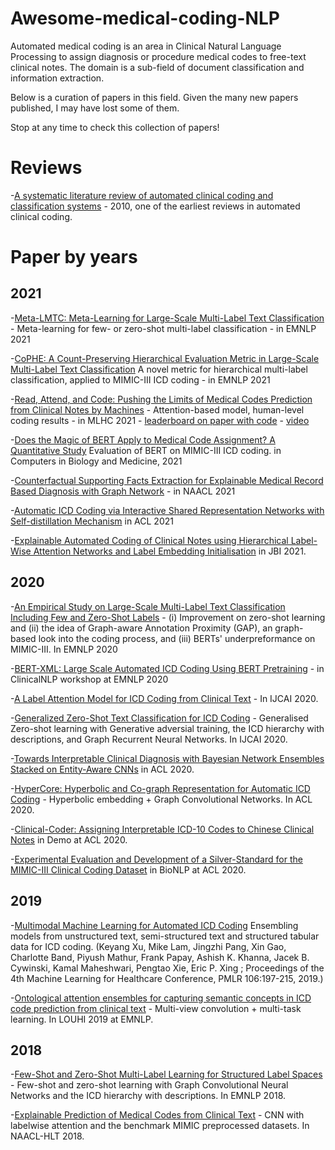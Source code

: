 # Awesome-medical-coding-NLP
 Automated medical coding is an area in Clinical Natural Language Processing to assign diagnosis or procedure medical codes to free-text clinical notes. The domain is a sub-field of document classification and information extraction.

 Below is a curation of papers in this field. Given the many new papers published, I may have lost some of them.
 
 Stop at any time to check this collection of papers!

# Reviews
-[A systematic literature review of automated clinical coding and classification systems](https://www.ncbi.nlm.nih.gov/pmc/articles/PMC3000748/) - 2010, one of the earliest reviews in automated clinical coding.

# Paper by years

## 2021

-[Meta-LMTC: Meta-Learning for Large-Scale Multi-Label Text Classification](https://aclanthology.org/2021.emnlp-main.679/) - Meta-learning for few- or zero-shot multi-label classification - in EMNLP 2021

-[CoPHE: A Count-Preserving Hierarchical Evaluation Metric in Large-Scale Multi-Label Text Classification](http://arxiv.org/abs/2109.04853) A novel metric for hierarchical multi-label classification, applied to MIMIC-III ICD coding - in EMNLP 2021

-[Read, Attend, and Code: Pushing the Limits of Medical Codes Prediction from Clinical Notes by Machines](https://arxiv.org/abs/2107.10650) - Attention-based model, human-level coding results - in MLHC 2021 - [leaderboard on paper with code](https://paperswithcode.com/sota/medical-code-prediction-on-mimic-iii) - [video](https://www.youtube.com/watch?v=Pm5DZhCOJJ0)

-[Does the Magic of BERT Apply to Medical Code Assignment? A Quantitative Study](https://www.researchgate.net/publication/350005526_Does_the_Magic_of_BERT_Apply_to_Medical_Code_Assignment_A_Quantitative_Study) Evaluation of BERT on MIMIC-III ICD coding. in Computers in Biology and Medicine, 2021

-[Counterfactual Supporting Facts Extraction for Explainable Medical Record Based Diagnosis with Graph Network](https://www.aclweb.org/anthology/2021.naacl-main.156) - in NAACL 2021

-[Automatic ICD Coding via Interactive Shared Representation Networks with Self-distillation Mechanism](https://aclanthology.org/2021.acl-long.463/) in ACL 2021

-[Explainable Automated Coding of Clinical Notes using Hierarchical Label-Wise Attention Networks and Label Embedding Initialisation](https://arxiv.org/abs/2010.15728) in JBI 2021.

## 2020

-[An Empirical Study on Large-Scale Multi-Label Text Classification Including Few and Zero-Shot Labels](https://arxiv.org/pdf/2010.01653.pdf) - (i) Improvement on zero-shot learning and (ii) the idea of Graph-aware Annotation Proximity (GAP), an graph-based look into the coding process, and (iii) BERTs' underpreformance on MIMIC-III. In EMNLP 2020

-[BERT-XML: Large Scale Automated ICD Coding Using BERT Pretraining](https://aclanthology.org/2020.clinicalnlp-1.3/) - in ClinicalNLP workshop at EMNLP 2020

-[A Label Attention Model for ICD Coding from Clinical Text](https://www.ijcai.org/proceedings/2020/461) - In IJCAI 2020.

-[Generalized Zero-Shot Text Classification for ICD Coding](https://www.ijcai.org/Proceedings/2020/0556.pdf) -  Generalised Zero-shot learning with Generative adversial training, the ICD hierarchy with descriptions, and Graph Recurrent Neural Networks. In IJCAI 2020.

-[Towards Interpretable Clinical Diagnosis with Bayesian Network Ensembles Stacked on Entity-Aware CNNs](https://www.aclweb.org/anthology/2020.acl-main.286/) in ACL 2020.

-[HyperCore: Hyperbolic and Co-graph Representation for Automatic ICD Coding](https://www.aclweb.org/anthology/2020.acl-main.282/) - Hyperbolic embedding + Graph Convolutional Networks. In ACL 2020.

-[Clinical-Coder: Assigning Interpretable ICD-10 Codes to Chinese Clinical Notes](https://www.aclweb.org/anthology/2020.acl-demos.33/) in Demo at ACL 2020.

-[Experimental Evaluation and Development of a Silver-Standard for the MIMIC-III Clinical Coding Dataset](https://www.aclweb.org/anthology/2020.bionlp-1.8/) in BioNLP at ACL 2020.

## 2019

-[Multimodal Machine Learning for Automated ICD Coding](http://proceedings.mlr.press/v106/xu19a.html) Ensembling models from unstructured text, semi-structured text and structured tabular data for ICD coding. (Keyang Xu, Mike Lam, Jingzhi Pang, Xin Gao, Charlotte Band, Piyush Mathur, Frank Papay, Ashish K. Khanna, Jacek B. Cywinski, Kamal Maheshwari, Pengtao Xie, Eric P. Xing ; Proceedings of the 4th Machine Learning for Healthcare Conference, PMLR 106:197-215, 2019.)

-[Ontological attention ensembles for capturing semantic concepts in ICD
code prediction from clinical text](https://www.aclweb.org/anthology/D19-6220/) - Multi-view convolution + multi-task learning. In LOUHI 2019 at EMNLP.

## 2018

-[Few-Shot and Zero-Shot Multi-Label Learning for Structured Label Spaces](https://www.aclweb.org/anthology/D18-1352/) - Few-shot and zero-shot learning with Graph Convolutional Neural Networks and the ICD hierarchy with descriptions. In EMNLP 2018.

-[Explainable Prediction of Medical Codes from Clinical Text](https://www.aclweb.org/anthology/N18-1100) - CNN with labelwise attention and the benchmark MIMIC preprocessed datasets. In NAACL-HLT 2018.
